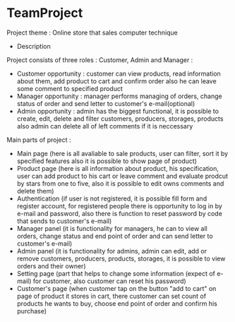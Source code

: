 # TeamProject

Project theme : Online store that sales computer technique

- Description

Project consists of three roles : Customer, Admin and Manager : 

- Customer opportunity : customer can view products, read information about them, add product to cart and confirm order also he can leave some comment to specified product
- Manager opportunity : manager performs managing of orders, change status of order and send letter to customer's e-mail(optional) 
- Admin opportunity : admin has the biggest functional, it is possible to create, edit, delete and filter customers, producers, storages, products also admin can delete all of left comments if it is neccessary

Main parts of project : 

- Main page (here is all avaliable to sale products, user can filter, sort it by specified features also it is possible to show page of product)
- Product page (here is all information about product, his specification, user can add product to his cart or leave comment and evaluate prodcut by stars from one to five, also it is possible to edit owns comments and delete them)
- Authentication (if user is not registered, it is possible fill form and register account, for registered people there is opportunity to log in by e-mail and password, also there is function to reset password by code that sends to customer's e-mail)
- Manager panel (it is functionality for managers, he can to view all orders, change status and end point of order and can send letter to customer's e-mail)
- Admin panel (it is functionality for admins, admin can edit, add or remove customers, producers, products, storages, it is possible to view orders and their owner)
- Setting page (part that helps to change some information (expect of e-mail) for customer, also customer can reset his password)
- Customer's page (when customer tap on the button "add to cart" on page of product it stores in cart, there customer can set count of products he wants to buy, choose end point of order and confirm his purchase)